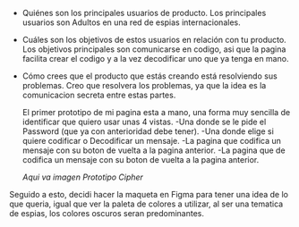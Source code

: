 - Quiénes son los principales usuarios de producto.
  Los principales usuarios son Adultos en una red de espias internacionales.

- Cuáles son los objetivos de estos usuarios en relación con tu producto.
  Los objetivos principales son comunicarse en codigo, asi que la pagina facilita crear el codigo y a la vez decodificar uno que ya tenga en mano.

- Cómo crees que el producto que estás creando está resolviendo sus problemas.
  Creo que resolvera los problemas, ya que la idea es la comunicacion secreta entre estas partes.

  El primer prototipo de mi pagina esta a mano, una forma muy sencilla de identificar que quiero usar unas 4 vistas.
  -Una donde se le pide el Password (que ya con anterioridad debe tener).
  -Una donde elige si quiere codificar o Decodificar un mensaje.
  -La pagina que codifica un mensaje con su boton de vuelta a la pagina anterior.
  -La pagina que de codifica un mensaje con su boton de vuelta a la pagina anterior.

  _Aqui va imagen Prototipo Cipher_

Seguido a esto, decidi hacer la maqueta en Figma para tener una idea de lo que queria, igual que ver la paleta de colores a utilizar, al ser una tematica de espias, los colores oscuros seran predominantes.
